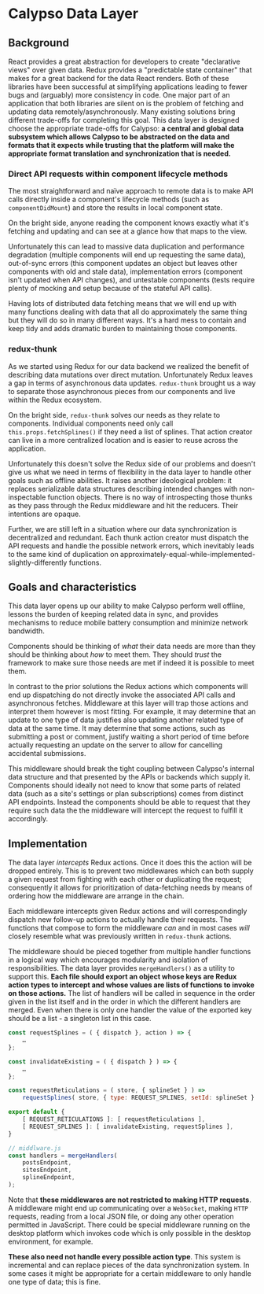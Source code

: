 # Calypso Data Layer

## Background

React provides a great abstraction for developers to create "declarative views" over given data.
Redux provides a "predictable state container" that makes for a great backend for the data React renders.
Both of these libraries have been successful at simplifying applications leading to fewer bugs and (arguably) more consistency in code.
One major part of an application that both libraries are silent on is the problem of fetching and updating data remotely/asynchronously.
Many existing solutions bring different trade-offs for completing this goal.
This data layer is designed choose the appropriate trade-offs for Calypso: **a central and global data subsystem which allows Calypso to be abstracted on the data and formats that it expects while trusting that the platform will make the appropriate format translation and synchronization that is needed.**

### Direct API requests within component lifecycle methods

The most straightforward and naïve approach to remote data is to make API calls directly inside a component's lifecycle methods (such as `componentDidMount`) and store the results in local component state.

On the bright side, anyone reading the component knows exactly what it's fetching and updating and can see at a glance how that maps to the view.

Unfortunately this can lead to massive data duplication and performance degradation (multiple components will end up requesting the same data), out-of-sync errors (this component updates an object but leaves other components with old and stale data), implementation errors (component isn't updated when API changes), and untestable components (tests require plenty of mocking and setup because of the stateful API calls).

Having lots of distributed data fetching means that we will end up with many functions dealing with data that all do approximately the same thing but they will do so in many different ways.
It's a hard mess to contain and keep tidy and adds dramatic burden to maintaining those components.

### redux-thunk

As we started using Redux for our data backend we realized the benefit of describing data mutations over direct mutation.
Unfortunately Redux leaves a gap in terms of asynchronous data updates.
`redux-thunk` brought us a way to separate those asynchronous pieces from our components and live within the Redux ecosystem.

On the bright side, `redux-thunk` solves our needs as they relate to components.
Individual components need only call `this.props.fetchSplines()` if they need a list of splines.
That action creator can live in a more centralized location and is easier to reuse across the application.

Unfortunately this doesn't solve the Redux side of our problems and doesn't give us what we need in terms of flexibility in the data layer to handle other goals such as offline abilities.
It raises another ideological problem: it replaces serializable data structures describing intended changes with non-inspectable function objects.
There is no way of introspecting those thunks as they pass through the Redux middleware and hit the reducers.
Their intentions are opaque.

Further, we are still left in a situation where our data synchronization is decentralized and redundant.
Each thunk action creator must dispatch the API requests and handle the possible network errors, which inevitably leads to the same kind of duplication on approximately-equal-while-implemented-slightly-differently functions.

## Goals and characteristics

This data layer opens up our ability to make Calypso perform well offline, lessons the burden of keeping related data in sync, and provides mechanisms to reduce mobile battery consumption and minimize network bandwidth.

Components should be thinking of _what_ their data needs are more than they should be thinking about _how_ to meet them.
They should _trust_ the framework to make sure those needs are met if indeed it is possible to meet them.

In contrast to the prior solutions the Redux actions which components will end up dispatching do not directly invoke the associated API calls and asynchronous fetches.
Middleware at this layer will trap those actions and interpret them however is most fitting.
For example, it may determine that an update to one type of data justifies also updating another related type of data at the same time.
It may determine that some actions, such as submitting a post or comment, justify waiting a short period of time before actually requesting an update on the server to allow for cancelling accidental submissions.

This middleware should break the tight coupling between Calypso's internal data structure and that presented by the APIs or backends which supply it.
Components should ideally not need to know that some parts of related data (such as a site's settings or plan subscriptions) comes from distinct API endpoints.
Instead the components should be able to request that they require such data the the middleware will intercept the request to fulfill it accordingly.

## Implementation

The data layer _intercepts_ Redux actions.
Once it does this the action will be dropped entirely.
This is to prevent two middlewares which can both supply a given request from fighting with each other or duplicating the request; consequently it allows for prioritization of data-fetching needs by means of ordering how the middleware are arrange in the chain.

Each middleware intercepts given Redux actions and will correspondingly dispatch new follow-up actions to actually handle their requests.
The functions that compose to form the middleware _can_ and in most cases _will_ closely resemble what was previously written in `redux-thunk` actions.

The middleware should be pieced together from multiple handler functions in a logical way which encourages modularity and isolation of responsibilities.
The data layer provides `mergeHandlers()` as a utility to support this.
**Each file should export an object whose keys are Redux action types to intercept and whose values are lists of functions to invoke on those actions.**
The list of handlers will be called in sequence in the order given in the list itself and in the order in which the different handlers are merged.
Even when there is only one handler the value of the exported key should be a list - a singleton list in this case.

```js
const requestSplines = ( { dispatch }, action ) => {
	…
};

const invalidateExisting = ( { dispatch } ) => {
	…
};

const requestReticulations = ( store, { splineSet } ) =>
	requestSplines( store, { type: REQUEST_SPLINES, setId: splineSet } );

export default {
	[ REQUEST_RETICULATIONS ]: [ requestReticulations ],
	[ REQUEST_SPLINES ]: [ invalidateExisting, requestSplines ],
}

// middlware.js
const handlers = mergeHandlers(
	postsEndpoint,
	sitesEndpoint,
	splineEndpoint,
);
```

Note that **these middlewares are not restricted to making HTTP requests**.
A middleware might end up communicating over a `WebSocket`, making `HTTP` requests, reading from a local JSON file, or doing any other operation permitted in JavaScript.
There could be special middleware running on the desktop platform which invokes code which is only possible in the desktop environment, for example.

**These also need not handle every possible action type**.
This system is incremental and can replace pieces of the data synchronization system.
In some cases it might be appropriate for a certain middleware to only handle one type of data; this is fine.
